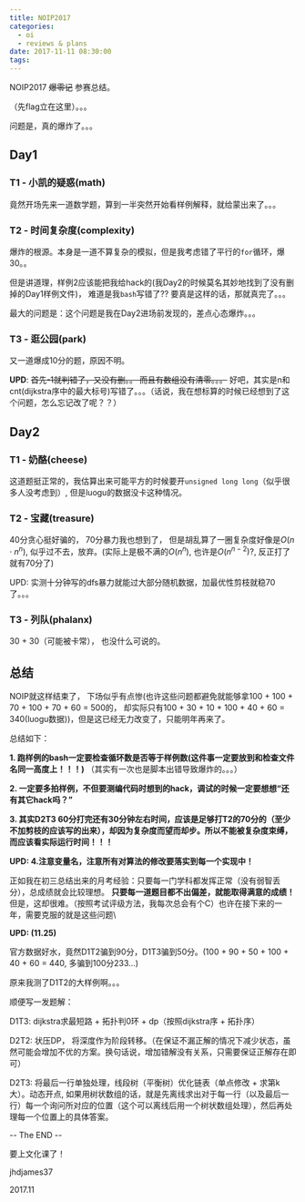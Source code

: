 ```yaml
---
title: NOIP2017
categories:
  - oi
  - reviews & plans
date: 2017-11-11 08:30:00
tags:
---
```



NOIP2017 ~~爆零记~~ 参赛总结。

（先flag立在这里）。。。

<!-- more -->

问题是，真的爆炸了。。。

## Day1

### T1 - 小凯的疑惑(math)

竟然开场先来一道数学题，算到一半突然开始看样例解释，就给蒙出来了。。。

### T2 - 时间复杂度(complexity)

爆炸的根源。本身是一道不算复杂的模拟，但是我考虑错了平行的`for`循环，爆30。。

但是讲道理，样例2应该能把我给hack的(我Day2的时候莫名其妙地找到了没有删掉的Day1样例文件)， 难道是我`bash`写错了?? 要真是这样的话，那就真完了。。。

最大的问题是：这个问题是我在Day2进场前发现的，差点心态爆炸。。。


### T3 - 逛公园(park)

又一道爆成10分的题，原因不明。

**UPD**: ~~首先-1就判错了，又没有删。。 而且有数组没有清零。。。~~ 好吧，其实是n和cnt(dijkstra序中的最大标号)写错了。。。（话说，我在想标算的时候已经想到了这个问题，怎么忘记改了呢？？）

## Day2

### T1 - 奶酪(cheese)

这道题挺正常的，我估算出来可能平方的时候要开`unsigned long long`（似乎很多人没考虑到）, 但是luogu的数据没卡这种情况。

### T2 - 宝藏(treasure)

40分贪心挺好骗的， 70分暴力我也想到了， 但是胡乱算了一圈复杂度好像是$O(n \cdot n ^ n)$, 似乎过不去，放弃。(实际上是极不满的$O(n ^ n)$, 也许是$O(n ^ {n - 2})$?, 反正打了就有70分了)

UPD: 实测十分钟写的dfs暴力就能过大部分随机数据，加最优性剪枝就稳70了。。。

### T3 - 列队(phalanx)

30 + 30（可能被卡常）， 也没什么可说的。

## 总结

NOIP就这样结束了， 下场似乎有点惨(也许这些问题都避免就能够拿100 + 100 + 70 + 100 + 70 + 60 = 500的， 却实际只有100 + 30 + 10 + 100 + 40 + 60 = 340(luogu数据))，但是这已经无力改变了，只能明年再来了。

总结如下：

**1. 跑样例的bash一定要检查循环数是否等于样例数(这件事一定要放到和检查文件名同一高度上！！！)** （其实有一次也是脚本出错导致爆炸的。。。）

**2. 一定要多拍样例，不但要测编代码时想到的hack，调试的时候一定要想想“还有其它hack吗？”**

**3. 其实D2T3 60分打完还有30分钟左右时间，应该是足够打T2的70分的（至少不加剪枝的应该写的出来），却因为复杂度而望而却步。所以不能被复杂度束缚，而应该看实际运行时间！！！**

**UPD: 4.注意变量名，注意所有对算法的修改要落实到每一个实现中！**

正如我在初三总结出来的月考经验：只要每一门学科都发挥正常（没有弱智丢分），总成绩就会比较理想。
**只要每一道题目都不出偏差，就能取得满意的成绩！**
但是，这却很难。（按照考试评级方法，我每次总会有个C）也许在接下来的一年，需要克服的就是这些问题\

**UPD: (11.25)**

官方数据好水，竟然D1T2骗到90分，D1T3骗到50分。(100 + 90 + 50 + 100 + 40 + 60 = 440, 多骗到100分233...)

原来我测了D1T2的大样例啊。。。

顺便写一发题解：

D1T3: dijkstra求最短路 + 拓扑判0环 + dp（按照dijkstra序 + 拓扑序）

D2T2: 状压DP， 将深度作为阶段转移。（在保证不漏正解的情况下减少状态，虽然可能会增加不优的方案。换句话说，增加错解没有关系，只需要保证正解存在即可）

D2T3: 将最后一行单独处理，线段树（平衡树）优化链表（单点修改 + 求第k大）。动态开点, 如果用树状数组的话，就是先离线求出对于每一行（以及最后一行）每一个询问所对应的位置（这个可以离线后用一个树状数组处理），然后再处理每一个位置上的具体答案。


-- The END --

要上文化课了！

jhdjames37

2017.11


